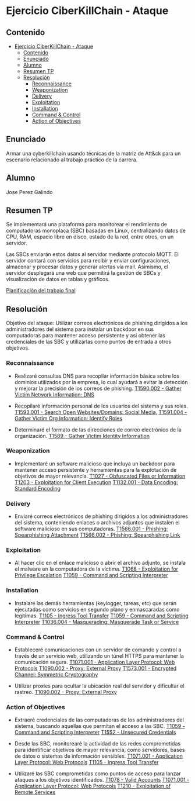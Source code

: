 # Ejercicio CiberKillChain - Ataque

## Contenido

- [Ejercicio CiberKillChain - Ataque](#ejercicio-ciberkillchain---ataque)
  - [Contenido](#contenido)
  - [Enunciado](#enunciado)
  - [Alumno](#alumno)
  - [Resumen TP](#resumen-tp)
  - [Resolución](#resolución)
    - [Reconnaissance](#reconnaissance)
    - [Weaponization](#weaponization)
    - [Delivery](#delivery)
    - [Exploitation](#exploitation)
    - [Installation](#installation)
    - [Command \& Control](#command--control)
    - [Action of Objectives](#action-of-objectives)

## Enunciado

Armar una cyberkillchain usando técnicas de la matriz de Att&ck para un escenario relacionado al trabajo práctico de la carrera.

## Alumno

Jose Perez Galindo

## Resumen TP

Se implementará una plataforma para monitorear el rendimiento de computadoras monoplaca (SBC) basadas en Linux, centralizando datos de CPU, RAM, espacio libre en disco, estado de la red, entre otros, en un servidor.

Las SBCs enviarán estos datos al servidor mediante protocolo MQTT. El servidor contará con servicios para recibir y enviar configuraciones, almacenar y procesar datos y generar alertas vía mail. Asimismo, el servidor desplegará una web que permitirá la gestión de SBCs y visualización de datos en tablas y gráficos.

[Planificación del trabajo final](https://drive.google.com/file/d/16kA59A4iBf29dcPQbXB0o-8YjzdNrehf/view?usp=sharing)

## Resolución

Objetivo del ataque: Utilizar correos electrónicos de phishing dirigidos a los administradores del sistema para instalar un backdoor en sus computadoras para mantener acceso persistente y así obtener las credenciales de las SBC y utilizarlas como puntos de entrada a otros objetivos.


### Reconnaissance
  - Realizaré consultas DNS para recopilar información básica sobre los dominios utilizados por la empresa, lo cual ayudará a evitar la detección y mejorar la precisión de los correos de phishing. [T1590.002 - Gather Victim Network Information: DNS](https://attack.mitre.org/techniques/T1590/002/)
  
  - Recopilaré información personal de los usuarios del sistema y sus roles.  [T1593.001 - Search Open Websites/Domains: Social Media](https://attack.mitre.org/techniques/T1593/001/), [T1591.004 - Gather Victim Org Information: Identify Roles](https://attack.mitre.org/techniques/T1591/004/)
  
  - Determinaré el formato de las direcciones de correo electrónico de la organización. [T1589 - Gather Victim Identity Information](https://attack.mitre.org/techniques/T1589/)

### Weaponization
  - Implementaré un software malicioso que incluya un backdoor para mantener acceso persistente y herramientas para la explotación de objetivos de mayor relevancia. [T1027 - Obfuscated Files or Information](https://attack.mitre.org/techniques/T1027/) [T1203 - Exploitation for Client Execution](https://attack.mitre.org/techniques/T1203/) [T1132.001 - Data Encoding: Standard Encoding](https://attack.mitre.org/techniques/T1132/001/)

### Delivery
  - Enviaré correos electrónicos de phishing dirigidos a los administradores del sistema,  conteniendo enlaces o archivos adjuntos que instalen el software malicioso en sus computadoras. [T1566.001 - Phishing: Spearphishing Attachment](https://attack.mitre.org/techniques/T1566/001) [T1566.002 - Phishing: Spearphishing Link](https://attack.mitre.org/techniques/T1566/002/) 

### Exploitation
  - Al hacer clic en el enlace malicioso o abrir el archivo adjunto, se instala el malware en la computadora de la víctima. [T1068 - Exploitation for Privilege Escalation](https://attack.mitre.org/techniques/T1068/) [T1059 - Command and Scripting Interpreter](https://attack.mitre.org/techniques/T1059/)

### Installation
  - Instalaré las demás herramientas (keylogger, tareas, etc) que serán ejecutadas como servicios en segundo plano y enmascaradas como legítimas. [T1105 - Ingress Tool Transfer](https://attack.mitre.org/techniques/T1105/) [T1059 - Command and Scripting Interpreter](https://attack.mitre.org/techniques/T1059/) [T1036.004 - Masquerading: Masquerade Task or Service](https://attack.mitre.org/techniques/T1036/004/)

### Command & Control
  - Estableceré comunicaciones con un servidor de comando y control a través de un servicio web, utilizando un túnel HTTPS para mantener la comunicación segura. [T1071.001 - Application Layer Protocol: Web Protocols](https://attack.mitre.org/techniques/T1071/001/) [T1090.002 - Proxy: External Proxy](https://attack.mitre.org/techniques/T1090/002/) [T1573.001 - Encrypted Channel: Symmetric Cryptography](https://attack.mitre.org/techniques/T1573/001/)
  
  - Utilizar proxies para ocultar la ubicación real del servidor y dificultar el rastreo. [T1090.002 - Proxy: External Proxy](https://attack.mitre.org/techniques/T1090/002/)

### Action of Objectives
  - Extraeré credenciales de las computadoras de los administradores del sistema, buscando aquellas que permitan el acceso a las SBC. [T1059 - Command and Scripting Interpreter](https://attack.mitre.org/techniques/T1059/) [T1552 - Unsecured Credentials](https://attack.mitre.org/techniques/T1552/)

  - Desde las SBC, monitorearé la actividad de las redes comprometidas para identificar objetivos de mayor relevancia, como servidores, bases de datos o sistemas de información sensibles. [T1071.001 - Application Layer Protocol: Web Protocols](https://attack.mitre.org/techniques/T1071/001/) [T1105 - Ingress Tool Transfer](https://attack.mitre.org/techniques/T1105/)
  
  - Utilizaré las SBC comprometidas como puntos de acceso para lanzar ataques a los objetivos identificados. [T1078 - Valid Accounts](https://attack.mitre.org/techniques/T1078/) [T1071.001 - Application Layer Protocol: Web Protocols](https://attack.mitre.org/techniques/T1071/001/) [T1210 - Exploitation of Remote Services](https://attack.mitre.org/techniques/T1210/)

